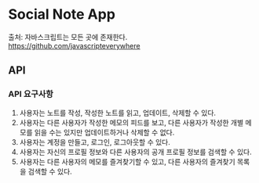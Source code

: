# Social Note App
출처: 자바스크립트는 모든 곳에 존재한다. https://github.com/javascripteverywhere




## API 
### API 요구사항
1. 사용자는 노트를 작성, 작성한 노트를 읽고, 업데이트, 삭제할 수 있다.
2. 사용자는 다른 사용자가 작성한 메모의 피드를 보고, 다른 사용자가 작성한 개별 메모를 읽을 수는 있지만 업데이트하거나 삭제할 수 없다.
3. 사용자는 계정을 만들고, 로그인, 로그아웃할 수 있다.
4. 사용자는 자신의 프로필 정보와 다른 사용자의 공개 프로필 정보를 검색할 수 있다.
5. 사용자는 다른 사용자의 메모를 즐겨찾기할 수 있고, 다른 사용자의 즐겨찾기 목록을 검색할 수 있다.























